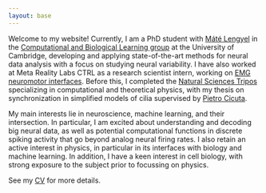 ```yaml
---
layout: base
---
```


Welcome to my website! Currently, I am a PhD student with [Máté Lengyel](https://www.cbl-cambridge.org/lengyel) in the 
[Computational and Biological Learning group](https://www.cbl-cambridge.org/) at the University of Cambridge, developing and applying state-of-the-art methods for neural data analysis with a focus on studying neural variability. I have also worked at Meta Reality Labs CTRL as a research scientist intern, working on [EMG neuromotor interfaces](https://venturebeat.com/ai/ctrl-labs-ceo-well-have-neural-interfaces-in-less-than-5-years/#:~:text=Founded%20in%202015%2C%20Ctrl%2Dlabs,Ctrl%2Dlabs%20in%20September%202019.). Before this, I completed the [Natural Sciences Tripos](https://www.natsci.tripos.cam.ac.uk/) specializing in computational and theoretical physics, with my thesis on synchronization in simplified models of cilia supervised by [Pietro Cicuta](https://www.phy.cam.ac.uk/directory/cicuta).

My main interests lie in neuroscience, machine learning, and their intersection. In particular, I am excited about understanding and decoding big neural data, as well as potential computational functions in discrete spiking activity that go beyond analog neural firing rates. I also retain an active interest in physics, in particular in its interfaces with biology and machine learning. In addition, I have a keen interest in cell biology, with strong exposure to the subject prior to focussing on physics.

See my [CV](/docs/David_Liu_CV.pdf) for more details.
